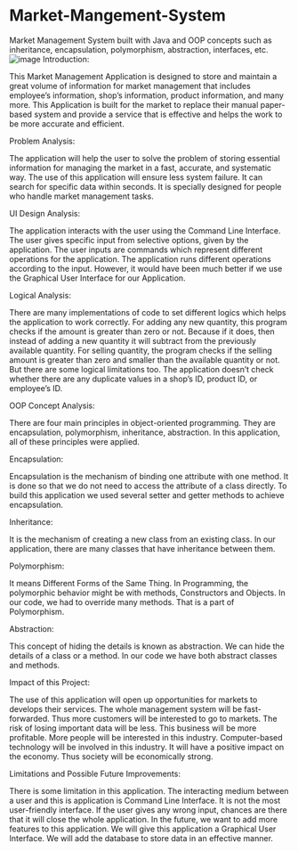 # Market-Mangement-System
Market Management System built with Java and OOP concepts such as inheritance, encapsulation, polymorphism, abstraction, interfaces, etc.
![image](https://github.com/Pulok000/Market-Mangement-System/assets/30721770/a0ddf571-f390-43be-bb16-cd9829d1364d)
Introduction:

This Market Management Application is designed to store and maintain a great volume of information for market management that includes employee’s information, shop’s information, product information, and many more. This Application is built for the market to replace their manual paper-based system and provide a service that is effective and helps the work to be more accurate and efficient.

Problem Analysis:

The application will help the user to solve the problem of storing essential information for managing the market in a fast, accurate, and systematic way. The use of this application will ensure less system failure. It can search for specific data within seconds. It is specially designed for people who handle market management tasks. 

UI Design Analysis:

The application interacts with the user using the Command Line Interface. The user gives specific input from selective options, given by the application. The user inputs are commands which represent different operations for the application. The application runs different operations according to the input. However, it would have been much better if we use the Graphical User Interface for our Application.


Logical Analysis:

There are many implementations of code to set different logics which helps the application to work correctly. For adding any new quantity, this program checks if the amount is greater than zero or not. Because if it does, then instead of adding a new quantity it will subtract from the previously available quantity. For selling quantity, the program checks if the selling amount is greater than zero and smaller than the available quantity or not. But there are some logical limitations too. The application doesn’t check whether there are any duplicate values in a shop’s ID, product ID, or employee’s ID.

OOP Concept Analysis:

There are four main principles in object-oriented programming. They are encapsulation, polymorphism, inheritance, abstraction. In this application, all of these principles were applied.

Encapsulation:

Encapsulation is the mechanism of binding one attribute with one method. It is done so that we do not need to access the attribute of a class directly.
To build this application we used several setter and getter methods to achieve encapsulation.

Inheritance:

It is the mechanism of creating a new class from an existing class. 
In our application, there are many classes that have inheritance between them.

Polymorphism:

It means Different Forms of the Same Thing. In Programming, the polymorphic behavior might be with methods, Constructors and Objects.
In our code, we had to override many methods. That is a part of Polymorphism.

Abstraction:

This concept of hiding the details is known as abstraction. We can hide the details of a class or a method.
In our code we have both abstract classes and methods.


Impact of this Project:

 
The use of this application will open up opportunities for markets to develops their services. The whole management system will be fast-forwarded. Thus more customers will be interested to go to markets. The risk of losing important data will be less. This business will be more profitable. More people will be interested in this industry. Computer-based technology will be involved in this industry. It will have a positive impact on the economy. Thus society will be economically strong.

Limitations and Possible Future Improvements:

There is some limitation in this application. The interacting medium between a user and this is application is Command Line Interface. It is not the most user-friendly interface. If the user gives any wrong input, chances are there that it will close the whole application. In the future, we want to add more features to this application. We will give this application a Graphical User Interface. We will add the database to store data in an effective manner.



